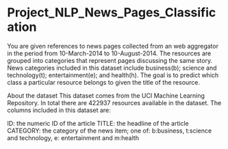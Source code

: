 # Project_NLP_News_Pages_Classification
You are given references to news pages collected from an web aggregator in the period from 10-March-2014 to 10-August-2014. The resources are grouped into categories that represent pages discussing the same story. News categories included in this dataset include business(b); science and technology(t); entertainment(e); and health(h).  The goal is to predict which class a particular resource belongs to given the title of the resource.

About the dataset
This dataset comes from the UCI Machine Learning Repository. In total there are 422937 resources available in the dataset. The columns included in this dataset are:

ID: the numeric ID of the article
TITLE: the headline of the article
CATEGORY: the category of the news item; one of: b:business, t:science and technology, e: entertainment and m:health



